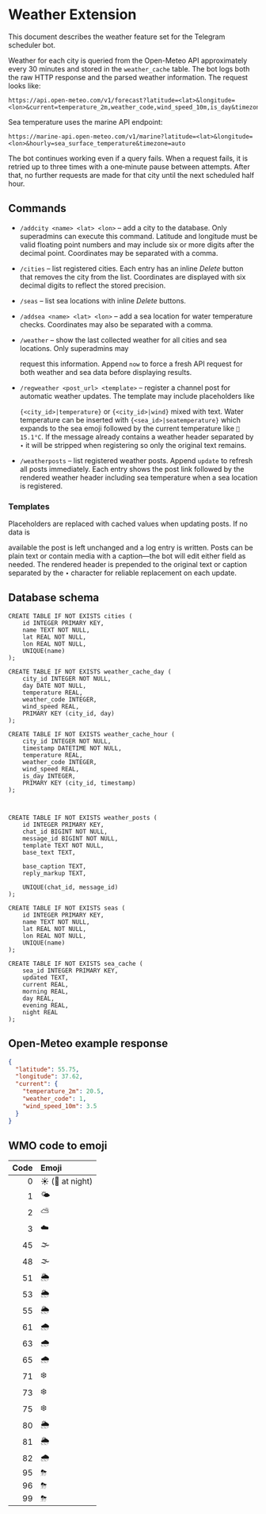 # Weather Extension

This document describes the weather feature set for the Telegram scheduler bot.

Weather for each city is queried from the Open-Meteo API approximately every 30
minutes and stored in the `weather_cache` table. The bot logs both the raw HTTP
response and the parsed weather information. The request looks like:

```
https://api.open-meteo.com/v1/forecast?latitude=<lat>&longitude=<lon>&current=temperature_2m,weather_code,wind_speed_10m,is_day&timezone=auto
```

Sea temperature uses the marine API endpoint:

```
https://marine-api.open-meteo.com/v1/marine?latitude=<lat>&longitude=<lon>&hourly=sea_surface_temperature&timezone=auto
```

The bot continues working even if a query fails. When a request fails, it is
retried up to three times with a one‑minute pause between attempts. After that,
no further requests are made for that city until the next scheduled half hour.



## Commands

- `/addcity <name> <lat> <lon>` – add a city to the database. Only superadmins can
  execute this command. Latitude and longitude must be valid floating point numbers
  and may include six or more digits after the decimal point. Coordinates may be
  separated with a comma.
- `/cities` – list registered cities. Each entry has an inline *Delete* button that
  removes the city from the list. Coordinates are displayed with six decimal digits
  to reflect the stored precision.
- `/seas` – list sea locations with inline *Delete* buttons.
- `/addsea <name> <lat> <lon>` – add a sea location for water temperature checks.
  Coordinates may also be separated with a comma.
- `/weather` – show the last collected weather for all cities and sea locations. Only superadmins may

  request this information. Append `now` to force a fresh API request for both
  weather and sea data before displaying results.
- `/regweather <post_url> <template>` – register a channel post for automatic
  weather updates. The template may include placeholders like

  `{<city_id>|temperature}` or `{<city_id>|wind}` mixed with text. Water
  temperature can be inserted with `{<sea_id>|seatemperature}` which expands to
  the sea emoji followed by the current temperature like `🌊 15.1°C`. If the
  message already contains a weather header separated by `∙` it will be stripped
  when registering so only the original text remains.

- `/weatherposts` – list registered weather posts. Append `update` to refresh all
  posts immediately. Each entry shows the post link followed by the rendered
  weather header including sea temperature when a sea location is registered.

### Templates

Placeholders are replaced with cached values when updating posts. If no data is

available the post is left unchanged and a log entry is written. Posts can be
plain text or contain media with a caption—the bot will edit either field as
needed. The rendered header is prepended to the original text or caption
separated by the `∙` character for reliable replacement on each update.




## Database schema

```
CREATE TABLE IF NOT EXISTS cities (
    id INTEGER PRIMARY KEY,
    name TEXT NOT NULL,
    lat REAL NOT NULL,
    lon REAL NOT NULL,
    UNIQUE(name)
);

CREATE TABLE IF NOT EXISTS weather_cache_day (
    city_id INTEGER NOT NULL,
    day DATE NOT NULL,
    temperature REAL,
    weather_code INTEGER,
    wind_speed REAL,
    PRIMARY KEY (city_id, day)
);

CREATE TABLE IF NOT EXISTS weather_cache_hour (
    city_id INTEGER NOT NULL,
    timestamp DATETIME NOT NULL,
    temperature REAL,
    weather_code INTEGER,
    wind_speed REAL,
    is_day INTEGER,
    PRIMARY KEY (city_id, timestamp)
);



CREATE TABLE IF NOT EXISTS weather_posts (
    id INTEGER PRIMARY KEY,
    chat_id BIGINT NOT NULL,
    message_id BIGINT NOT NULL,
    template TEXT NOT NULL,
    base_text TEXT,

    base_caption TEXT,
    reply_markup TEXT,

    UNIQUE(chat_id, message_id)
);

CREATE TABLE IF NOT EXISTS seas (
    id INTEGER PRIMARY KEY,
    name TEXT NOT NULL,
    lat REAL NOT NULL,
    lon REAL NOT NULL,
    UNIQUE(name)
);

CREATE TABLE IF NOT EXISTS sea_cache (
    sea_id INTEGER PRIMARY KEY,
    updated TEXT,
    current REAL,
    morning REAL,
    day REAL,
    evening REAL,
    night REAL
);
```

## Open-Meteo example response

```json
{
  "latitude": 55.75,
  "longitude": 37.62,
  "current": {
    "temperature_2m": 20.5,
    "weather_code": 1,
    "wind_speed_10m": 3.5
  }
}
```

## WMO code to emoji

| Code | Emoji |
|-----:|:------|
| 0 | ☀️ (🌙 at night) |
| 1 | 🌤 |
| 2 | ⛅ |
| 3 | ☁️ |
| 45 | 🌫 |
| 48 | 🌫 |
| 51 | 🌦 |
| 53 | 🌦 |
| 55 | 🌦 |
| 61 | 🌧 |
| 63 | 🌧 |
| 65 | 🌧 |
| 71 | ❄️ |
| 73 | ❄️ |
| 75 | ❄️ |
| 80 | 🌦 |
| 81 | 🌦 |
| 82 | 🌧 |
| 95 | ⛈ |
| 96 | ⛈ |
| 99 | ⛈ |
```
